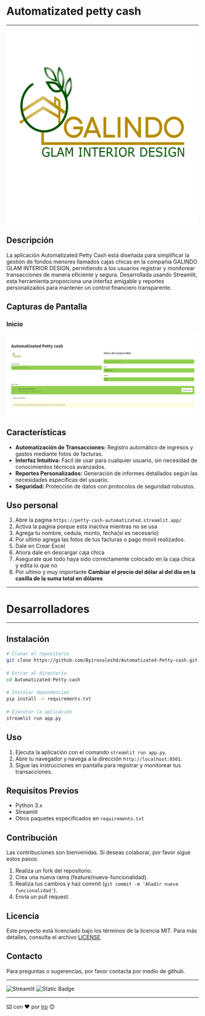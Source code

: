 # Automatizated petty cash 
 
----

![Logo Galindo Glam Interior Design](assets\Imagen1.png#)

## Descripción
La aplicación Automatizated Petty Cash está diseñada para simplificar la gestión de fondos menores llamados cajas chicas en la compañia GALINDO GLAM INTERIOR DESIGN, permitiendo a los usuarios registrar y monitorear transacciones de manera eficiente y segura. Desarrollada usando Streamlit, esta herramienta proporciona una interfaz amigable y reportes personalizados para mantener un control financiero transparente.

## Capturas de Pantalla
### Inicio
![Inicio](assets\Captura.JPG)

## Características
- **Automatización de Transacciones:** Registro automático de ingresos y gastos mediante fotos de facturas.
- **Interfaz Intuitiva:** Fácil de usar para cualquier usuario, sin necesidad de conocimientos técnicos avanzados.
- **Reportes Personalizados:** Generación de informes detallados según las necesidades específicas del usuario.
- **Seguridad:** Protección de datos con protocolos de seguridad robustos.

## Uso personal

1. Abre la pagina `https://petty-cash-automatizated.streamlit.app/`
2. Activa la pagina porque esta inactiva mientras no se usa
3. Agrega tu nombre, cedula, monto, fecha(si es necesario)
4. Por ultimo agrega las fotos de tus facturas o pago movil realizados.
5. Dale en Crear Excel
6. Ahora dale en descargar caja chica
7. Asegurate que todo haya sido correctamente colocado en la caja chica y edita lo que no
8. Por ultimo y muy importante **Cambiar el precio del dólar al del día en la casilla de la suma total en dólares**

----
# Desarrolladores
----

## Instalación
```bash
# Clonar el repositorio
git clone https://github.com/Byirosaleshd/Automatizated-Petty-cash.git

# Entrar al directorio
cd Automatizated-Petty-cash

# Instalar dependencias
pip install -r requirements.txt

# Ejecutar la aplicación
streamlit run app.py
```

## Uso
1. Ejecuta la aplicación con el comando `streamlit run app.py`.
2. Abre tu navegador y navega a la dirección `http://localhost:8501`.
3. Sigue las instrucciones en pantalla para registrar y monitorear tus transacciones.

## Requisitos Previos
- Python 3.x
- Streamlit
- Otros paquetes especificados en `requirements.txt`


## Contribución
Las contribuciones son bienvenidas. Si deseas colaborar, por favor sigue estos pasos:
1. Realiza un fork del repositorio.
2. Crea una nueva rama (feature/nueva-funcionalidad).
3. Realiza tus cambios y haz commit (`git commit -m 'Añadir nueva funcionalidad'`).
4. Envía un pull request.

## Licencia
Este proyecto está licenciado bajo los términos de la licencia MIT. Para más detalles, consulta el archivo [LICENSE](LICENSE).

## Contacto
Para preguntas o sugerencias, por favor contacta por medio de github.



---
![Streamlit](https://img.shields.io/badge/Made%20with-Streamlit-brightgreen)
![Static Badge](https://img.shields.io/badge/Made%20with-Python-blue)


---

⌨️ con ❤️ por [Iro](https://github.com/Byirosaleshd) 😊


